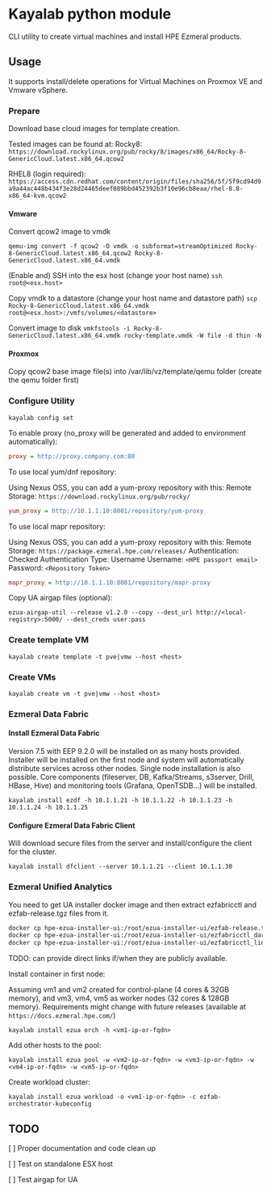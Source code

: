 # Kayalab python module

CLI utility to create virtual machines and install HPE Ezmeral products.

## Usage

It supports install/delete operations for Virtual Machines on Proxmox VE and Vmware vSphere.

### Prepare

Download base cloud images for template creation.

Tested images can be found at:
Rocky8:
`https://download.rockylinux.org/pub/rocky/8/images/x86_64/Rocky-8-GenericCloud.latest.x86_64.qcow2`

RHEL8 (login required):
`https://access.cdn.redhat.com/content/origin/files/sha256/5f/5f9cd94d9a9a44ac448b434f3e28d24465deef089bbd452392b3f10e96cb8eaa/rhel-8.8-x86_64-kvm.qcow2`

#### Vmware

Convert qcow2 image to vmdk

`qemu-img convert -f qcow2 -O vmdk -o subformat=streamOptimized Rocky-8-GenericCloud.latest.x86_64.qcow2 Rocky-8-GenericCloud.latest.x86_64.vmdk`

(Enable and) SSH into the esx host (change your host name)
`ssh root@<esx.host>`

Copy vmdk to a datastore (change your host name and datastore path)
`scp Rocky-8-GenericCloud.latest.x86_64.vmdk root@<esx.host>:/vmfs/volumes/<datastore>`

Convert image to disk
`vmkfstools -i Rocky-8-GenericCloud.latest.x86_64.vmdk rocky-template.vmdk -W file -d thin -N`

#### Proxmox

Copy qcow2 base image file(s) into /var/lib/vz/template/qemu folder (create the qemu folder first)

### Configure Utility

`kayalab config set`

To enable proxy (no_proxy will be generated and added to environment automatically):

```ini
proxy = http://proxy.company.com:80
```

To use local yum/dnf repository:

Using Nexus OSS, you can add a yum-proxy repository with this:
Remote Storage: `https://download.rockylinux.org/pub/rocky/`

```ini
yum_proxy = http://10.1.1.10:8081/repository/yum-proxy
```

To use local mapr repository:

Using Nexus OSS, you can add a yum-proxy repository with this:
Remote Storage: `https://package.ezmeral.hpe.com/releases/`
Authentication: Checked
Authentication Type: Username
Username: `<HPE passport email>`
Password: `<Repository Token>`

```ini
mapr_proxy = http://10.1.1.10:8081/repository/mapr-proxy
```

Copy UA airgap files (optional):

`ezua-airgap-util --release v1.2.0 --copy --dest_url http://<local-registry>:5000/ --dest_creds user:pass`

### Create template VM

`kayalab create template -t pve|vmw --host <host>`

### Create VMs

`kayalab create vm -t pve|vmw --host <host>`

### Ezmeral Data Fabric

#### Install Ezmeral Data Fabric

Version 7.5 with EEP 9.2.0 will be installed on as many hosts provided. Installer will be installed on the first node and system will automatically distribute services across other nodes. Single node installation is also possible. Core components (fileserver, DB, Kafka/Streams, s3server, Drill, HBase, Hive) and monitoring tools (Grafana, OpenTSDB...) will be installed.

`kayalab install ezdf -h 10.1.1.21 -h 10.1.1.22 -h 10.1.1.23 -h 10.1.1.24 -h 10.1.1.25`

#### Configure Ezmeral Data Fabric Client

Will download secure files from the server and install/configure the client for the cluster.

`kayalab install dfclient --server 10.1.1.21 --client 10.1.1.30`

### Ezmeral Unified Analytics

You need to get UA installer docker image and then extract ezfabricctl and ezfab-release.tgz files from it.

```bash
docker cp hpe-ezua-installer-ui:/root/ezua-installer-ui/ezfab-release.tgz .
docker cp hpe-ezua-installer-ui:/root/ezua-installer-ui/ezfabricctl_darwin_amd64 .
docker cp hpe-ezua-installer-ui:/root/ezua-installer-ui/ezfabricctl_linux_amd64 .
```

TODO: can provide direct links if/when they are publicly available.

Install container in first node:

Assuming vm1 and vm2 created for control-plane (4 cores & 32GB memory), and vm3, vm4, vm5 as worker nodes (32 cores & 128GB memory). Requirements might change with future releases (available at `https://docs.ezmeral.hpe.com/`)

`kayalab install ezua orch -h <vm1-ip-or-fqdn>`

Add other hosts to the pool:

`kayalab install ezua pool -w <vm2-ip-or-fqdn> -w <vm3-ip-or-fqdn> -w <vm4-ip-or-fqdn> -w <vm5-ip-or-fqdn>`

Create workload cluster:

`kayalab install ezua workload -o <vm1-ip-or-fqdn> -c ezfab-orchestrator-kubeconfig`

## TODO

[ ] Proper documentation and code clean up

[ ] Test on standalone ESX host

[ ] Test airgap for UA
